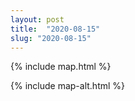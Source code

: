 ```yaml
---
layout: post
title:  "2020-08-15"
slug: "2020-08-15"
---
```

{% include map.html %}

{% include map-alt.html %}
